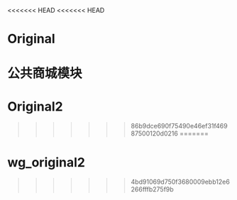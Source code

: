 <<<<<<< HEAD
<<<<<<< HEAD
# Original
公共商城模块
=======
# Original2
>>>>>>> 86b9dce690f75490e46ef31f46987500120d0216
=======
# wg_original2
>>>>>>> 4bd91069d750f3680009ebb12e6266fffb275f9b
